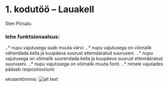 # 1. kodutöö – Lauakell

Sten Piirsalu

### lehe funktsionaalsus:
..* nupu vajutusega saab muuta värvi.
..* nupu vajutusega on võimalik vähendada kella ja kuupäeva suurust ettemääratud suuruseni.
..* nupu vajutusega on võimalik suurendada kella ja kuupäeva suurust ettemääratud suuruseni.
..* nupu vajutusega on võimalik muuta fonti.
..* nimele vajutades pääseb respositooriumi

ekraanitõmmis: 
![alt text](https://gyazo.com/69587eac7072fa51fb14ee9adcfa3b85 "ekraanitõmmis")

	

    
